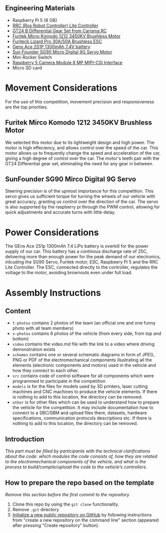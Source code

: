 ## Engineering Materials
* Raspberry Pi 5 (8 GB)
* [RRC (Ros Robot Controller) Lite Controller](https://www.hiwonder.com/products/rrc-lite?srsltid=AfmBOorP3iSszjlniFgA0gsbfA9aUH3UK0MWuyPeuTUcW6RMQjcizhmE)
* [GT24 B Differential Gear Set from Carisma RC](https://carisma-shop.com/collections/gt24-spares/products/gt24-b-differential-gear-set)
* [Furitek Micro Komodo 1212 3450KV Brushless Motor](https://furitek.com/products/furitek-micro-komodo-1212-3456kv-brushless-motor-with-15t-steel-pinion-for-fury-wagon-fx118)
* [Furiteck Lizard Pro 30A/50A Brushless ESC](https://furitek.com/products/combo-of-furitek-lizard-pro-30a-50a-brushed-brushless-esc-for-axial-scx24-with-bluetooth)
* [Gens Ace 2S1P 1300mAh 7.4V battery](https://www.adrenalinehobby.com/products/gens-ace-g-tech-1300mah-2s-7-4v-25c-lipo-deans-plug?_pos=1&_sid=dde29d30b&_ss=r)
* [Sun Founder SG90 Micro Digital 9G Servo Motor](https://www.sunfounder.com/products/sg90-micro-digital-servo?srsltid=AfmBOop4G8SB4zvimDdmDlNUaAaMoN5-eXqEeMZD69HXEi-1QH7Qkzmw)
* Mini Rocker Switch
* [Raspberry 5 Camera Module 8 MP MIPI-CSI Interface](https://www.amazon.ca/TUOPUONE-Compatible-Raspberry-MIPI-CSI-Interface/dp/B0CPTPJLXL?th=1)
* Micro SD card

# Movement Considerations
For the use of this competition, movement precision and responsiveness are the top priorities.

## Furitek Mirco Komodo 1212 3450KV Brushless Motor
We selected this motor due to its lightweight design and high power. The motor is high effeciency, and allows control over the speed of the car. This motor allows us to frequently change the speed and acceleration of the car, giving a high degree of control over the car. The motor's teeth pair with the GT24 Differential gear set, eliminating the need for any gear in between.

## SunFounder SG90 Mirco Digital 9G Servo
Steering precision is of the upmost importance for this competition. This servo gives us sufficient torque for turning the wheels of our vehicle with great accuracy, granting us control over the direction of the car. The servo is also supported by the raspberry pi through the PWM control, allowing for quick adjustments and accurate turns with little delay. 

# Power Considerations
The GEns Ace 2S1p 1300mAh 7.4 LiPo battery is overkill for the power supply of our car. This battery has a continous discharge rate of 25C, delivering more than enough power for the peak demand of our electronics, inlcuding the SG90 Servo, Furitek motor, ESC, Raspbeery Pi 5 and the RRC Lite Controller. The ESC, connected directly to the controller, regulates the voltage to the motor, avoiding brownouts even under full load.

# Assembly Instructions



## Content

* `t-photos` contains 2 photos of the team (an official one and one funny photo with all team members)
* `v-photos` contains 6 photos of the vehicle (from every side, from top and bottom)
* `video` contains the video.md file with the link to a video where driving demonstration exists
* `schemes` contains one or several schematic diagrams in form of JPEG, PNG or PDF of the electromechanical components illustrating all the elements (electronic components and motors) used in the vehicle and how they connect to each other.
* `src` contains code of control software for all components which were programmed to participate in the competition
* `models` is for the files for models used by 3D printers, laser cutting machines and CNC machines to produce the vehicle elements. If there is nothing to add to this location, the directory can be removed.
* `other` is for other files which can be used to understand how to prepare the vehicle for the competition. It may include documentation how to connect to a SBC/SBM and upload files there, datasets, hardware specifications, communication protocols descriptions etc. If there is nothing to add to this location, the directory can be removed.

## Introduction

_This part must be filled by participants with the technical clarifications about the code: which modules the code consists of, how they are related to the electromechanical components of the vehicle, and what is the process to build/compile/upload the code to the vehicle’s controllers._

## How to prepare the repo based on the template

_Remove this section before the first commit to the repository_

1. Clone this repo by using the `git clone` functionality.
2. Remove `.git` directory
3. [Initialize a new public repository on GitHub](https://github.com/new) by following instructions from "create a new repository on the command line" section (appeared after pressing "Create repository" button).
